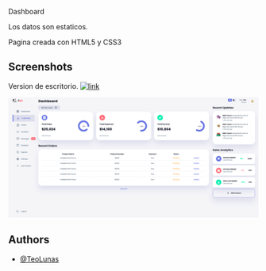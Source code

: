 Dashboard

Los datos son estaticos.

Pagina creada con HTML5 y CSS3

## Screenshots

Version de escritorio. [![link](https://img.shields.io/badge/Pagina-000?style=for-the-badge&logo=ko-fi&logoColor=white)](https://teolunas.github.io/Dashboard/)

![App Screenshot](https://github.com/TeoLunas/Dashboard/blob/main/images/Web.png)

## Authors

- [@TeoLunas](https://github.com/TeoLunas)

